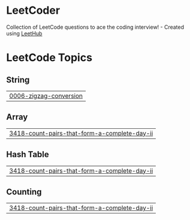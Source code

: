 # LeetCoder
Collection of LeetCode questions to ace the coding interview! - Created using [LeetHub](https://github.com/QasimWani/LeetHub)

<!---LeetCode Topics Start-->
# LeetCode Topics
## String
|  |
| ------- |
| [0006-zigzag-conversion](https://github.com/ambrsumn/Problem_Solving/tree/master/0006-zigzag-conversion) |
## Array
|  |
| ------- |
| [3418-count-pairs-that-form-a-complete-day-ii](https://github.com/ambrsumn/Problem_Solving/tree/master/3418-count-pairs-that-form-a-complete-day-ii) |
## Hash Table
|  |
| ------- |
| [3418-count-pairs-that-form-a-complete-day-ii](https://github.com/ambrsumn/Problem_Solving/tree/master/3418-count-pairs-that-form-a-complete-day-ii) |
## Counting
|  |
| ------- |
| [3418-count-pairs-that-form-a-complete-day-ii](https://github.com/ambrsumn/Problem_Solving/tree/master/3418-count-pairs-that-form-a-complete-day-ii) |
<!---LeetCode Topics End-->